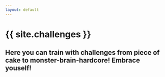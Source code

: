 ```yaml
---
layout: default
---
```

# {{ site.challenges }}
## Here you can train with challenges from piece of cake to monster-brain-hardcore! Embrace youself!

